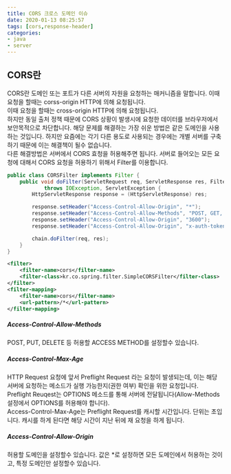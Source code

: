 ```yaml
---
title: CORS 크로스 도메인 이슈
date: 2020-01-13 08:25:57
tags: [cors,response-header]
categories:
- java
- server
---
```


## CORS란

CORS란 도메인 또는 포트가 다른 서버의 자원을 요청하는 매커니즘을 말합니다. 이때 요청을 할때는 corss-origin HTTP에 의해 요청됩니다.
<br>
이때 요청을 할때는 cross-origin HTTP에 의해 요청됩니다.
<br>
하지만 동일 출처 정책 때문에 CORS 상황이 발생시에 요청한 데이터를 브라우저에서 보안목적으로 차단합니다. 해당 문제를 해결하는 가장 쉬운 방법은 같은 도메인을 사용하는 것입니다. 하지만 요즘에는 각기 다른 용도로 사용되는 경우에는 개별 서버를 구축하기 때문에 이는 해결책이 될수 없습니다.
<br>
다른 해결방법은 서버에서 CORS 효청을 허용해주면 됩니다. 서버로 들어오는 모든 요청에 대해서 CORS 요청을 허용하기 위해서 Filter를 이용합니다. 

```java
public class CORSFilter implements Filter {
    public void doFilter(ServletRequest req, ServletResponse res, FilterChain chain)
			throws IOException, ServletException {
        HttpServletResponse response = (HttpServletResponse) res;

        response.setHeader("Access-Control-Allow-Origin", "*");
        response.setHeader("Access-Control-Allow-Methods", "POST, GET, OPTIONS");
        response.setHeader("Access-Control-Allow-Origin", "3600");
        response.setHeader("Access-Control-Allow-Origin", "x-auth-token, x-requested-with, origin, content-type, accept, sid");

        chain.doFilter(req, res);
    }
}
```

```xml
<filter>
    <filter-name>cors</filter-name>
    <filter-class>kr.co.spring.filter.SimpleCORSFilter</filter-class>
</filter>
<filter-mapping>
    <filter-name>cors</filter-name>
    <url-pattern>/*</url-pattern>
</filter-mapping>
```

##### Access-Control-Allow-Methods

POST, PUT, DELETE 등 허용할 ACCESS METHOD를 설정할수 있습니다. 

##### Access-Control-Max-Age

HTTP Request 요청에 앞서 Preflight Request 라는 요청이 발생되는데, 이는 해당 서버에 요청하는 메소드가 실행 가능한지(권한 여부) 확인을 위한 요청입니다. Preflight Reuqest는 OPTIONS 메소드를 통해 서버에 전달됩니다(Allow-Methods 설정에서 OPTIONS를 허용해야 합니다).
<br>
Access-Control-Max-Age는 Preflight Request를 캐시할 시간입니다. 단위는 초입니다. 캐시를 하게 된다면 해당 시간이 지난 뒤에 재 요청을 하게 됩니다.

##### Access-Control-Allow-Origin

허용할 도메인을 설정할수 있습니다. 값은 *로 설정하면 모든 도메인에서 허용하는 것이고, 특정 도메인만 설정할수 있습니다. 